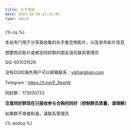 ```yaml
---
title: 关于本站
date: 2019-10-30 23:31:05
type: about
---
```


{% cq %} 

本站专门用于分享我收集的长手套恋物影片，以及发布新片信息

想要购买影片或者加同好群的朋友请先联系管理员

QQ: 651031529

没有QQ的海外用户可以邮箱联系：yikhan@qq.com

Telegram：https://t.me/F_ReshN

同好群：173030733

**注意同好群现在只接收参与合购的同好（控制群员质量，请理解）**

如果群不幸被和谐，请联系管理员

{% endcq %} 
